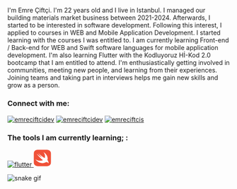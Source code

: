 <body>
    <p>I'm Emre Çiftçi. I'm 22 years old and I live in Istanbul.
    I managed our building materials market business between 2021-2024.
    Afterwards, I started to be interested in software development.
    Following this interest, I applied to courses in WEB and Mobile Application Development.
    I started learning with the courses I was entitled to. 
    I am currently learning Front-end / Back-end for WEB and Swift software languages for mobile application development.
    I'm also learning Flutter with the Kodluyoruz Hİ-Kod 2.0 bootcamp that I am entitled to attend.
    I'm enthusiastically getting involved in communities, meeting new people, and learning from their experiences. Joining teams and taking part in interviews helps me gain new skills and grow as a person.</p>
</body>

<h3 align="left">Connect with me:</h3>
<p align="left">
<a href="https://twitter.com/emreciftcidev" target="blank"><img align="center" src="https://raw.githubusercontent.com/rahuldkjain/github-profile-readme-generator/master/src/images/icons/Social/twitter.svg" alt="emreciftcidev" height="30" width="40" /></a>
<a href="https://linkedin.com/in/emreciftcidev" target="blank"><img align="center" src="https://raw.githubusercontent.com/rahuldkjain/github-profile-readme-generator/master/src/images/icons/Social/linked-in-alt.svg" alt="emreciftcidev" height="30" width="40" /></a>
<a href="https://instagram.com/emreciftcis" target="blank"><img align="center" src="https://raw.githubusercontent.com/rahuldkjain/github-profile-readme-generator/master/src/images/icons/Social/instagram.svg" alt="emreciftcis" height="30" width="40" /></a>
</p>

<h3 align="left">The tools I am currently learning; :</h3>
<p align="left"> <a href="https://flutter.dev" target="_blank" rel="noreferrer"> <img src="https://www.vectorlogo.zone/logos/flutterio/flutterio-icon.svg" alt="flutter" width="40" height="40"/> </a> <a href="https://developer.apple.com/swift/" target="_blank" rel="noreferrer"> <img src="https://raw.githubusercontent.com/devicons/devicon/master/icons/swift/swift-original.svg" alt="swift" width="40" height="40"/> </a> </p>

![snake gif](https://github.com/emreciftcidev/emreciftcidev/blob/output/github-contribution-grid-snake.gif)
